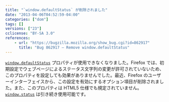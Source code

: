 ```yaml
---
title: "`window.defaultStatus` が削除されました"
date: "2013-04-06T04:52:59-04:00"
categories: ["dom"]
tags: []
versions: ["23"]
cclicense: "BY-SA 3.0"
references:
    - url: "https://bugzilla.mozilla.org/show_bug.cgi?id=862917"
      title: "Bug 862917 – Remove window.defaultStatus"
---
```

[`window.defaultStatus`](https://developer.mozilla.org/ja/docs/Web/API/window.defaultStatus) プロパティが使用できなくなりました。Firefox では、初期設定でウェブページによるステータス文字列の変更が許可されていないため、このプロパティを設定しても効果がありませんでした。最近、Firefox のユーザーインターフェイスから、この設定を有効にするオプション項目が削除されました。また、このプロパティは HTML5 仕様でも規定されていません。[`window.status`](https://developer.mozilla.org/ja/docs/Web/API/window.status) は引き続き使用可能です。
